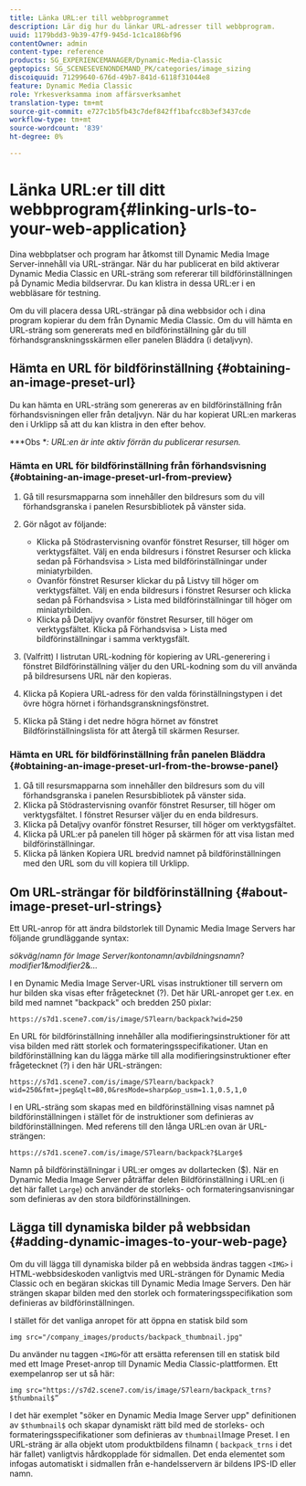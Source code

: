 ```yaml
---
title: Länka URL:er till webbprogrammet
description: Lär dig hur du länkar URL-adresser till webbprogram.
uuid: 1179bdd3-9b39-47f9-945d-1c1ca186bf96
contentOwner: admin
content-type: reference
products: SG_EXPERIENCEMANAGER/Dynamic-Media-Classic
geptopics: SG_SCENESEVENONDEMAND_PK/categories/image_sizing
discoiquuid: 71299640-676d-49b7-841d-6118f31044e8
feature: Dynamic Media Classic
role: Yrkesverksamma inom affärsverksamhet
translation-type: tm+mt
source-git-commit: e727c1b5fb43c7def842ff1bafcc8b3ef3437cde
workflow-type: tm+mt
source-wordcount: '839'
ht-degree: 0%

---
```



# Länka URL:er till ditt webbprogram{#linking-urls-to-your-web-application}

Dina webbplatser och program har åtkomst till Dynamic Media Image Server-innehåll via URL-strängar. När du har publicerat en bild aktiverar Dynamic Media Classic en URL-sträng som refererar till bildförinställningen på Dynamic Media bildservrar. Du kan klistra in dessa URL:er i en webbläsare för testning.

Om du vill placera dessa URL-strängar på dina webbsidor och i dina program kopierar du dem från Dynamic Media Classic. Om du vill hämta en URL-sträng som genererats med en bildförinställning går du till förhandsgranskningsskärmen eller panelen Bläddra (i detaljvyn).

## Hämta en URL för bildförinställning {#obtaining-an-image-preset-url}

Du kan hämta en URL-sträng som genereras av en bildförinställning från förhandsvisningen eller från detaljvyn. När du har kopierat URL:en markeras den i Urklipp så att du kan klistra in den efter behov.

***Obs **: URL:en är inte aktiv förrän du publicerar resursen.*

### Hämta en URL för bildförinställning från förhandsvisning {#obtaining-an-image-preset-url-from-preview}

1. Gå till resursmapparna som innehåller den bildresurs som du vill förhandsgranska i panelen Resursbibliotek på vänster sida.
1. Gör något av följande:

   * Klicka på Stödrastervisning ovanför fönstret Resurser, till höger om verktygsfältet. Välj en enda bildresurs i fönstret Resurser och klicka sedan på Förhandsvisa > Lista med bildförinställningar under miniatyrbilden.
   * Ovanför fönstret Resurser klickar du på Listvy till höger om verktygsfältet. Välj en enda bildresurs i fönstret Resurser och klicka sedan på Förhandsvisa > Lista med bildförinställningar till höger om miniatyrbilden.
   * Klicka på Detaljvy ovanför fönstret Resurser, till höger om verktygsfältet. Klicka på Förhandsvisa > Lista med bildförinställningar i samma verktygsfält.

1. (Valfritt) I listrutan URL-kodning för kopiering av URL-generering i fönstret Bildförinställning väljer du den URL-kodning som du vill använda på bildresursens URL när den kopieras.
1. Klicka på Kopiera URL-adress för den valda förinställningstypen i det övre högra hörnet i förhandsgranskningsfönstret.
1. Klicka på Stäng i det nedre högra hörnet av fönstret Bildförinställningslista för att återgå till skärmen Resurser.

### Hämta en URL för bildförinställning från panelen Bläddra {#obtaining-an-image-preset-url-from-the-browse-panel}

1. Gå till resursmapparna som innehåller den bildresurs som du vill förhandsgranska i panelen Resursbibliotek på vänster sida.
1. Klicka på Stödrastervisning ovanför fönstret Resurser, till höger om verktygsfältet. I fönstret Resurser väljer du en enda bildresurs.
1. Klicka på Detaljvy ovanför fönstret Resurser, till höger om verktygsfältet.
1. Klicka på URL:er på panelen till höger på skärmen för att visa listan med bildförinställningar.
1. Klicka på länken Kopiera URL bredvid namnet på bildförinställningen med den URL som du vill kopiera till Urklipp.

## Om URL-strängar för bildförinställning {#about-image-preset-url-strings}

Ett URL-anrop för att ändra bildstorlek till Dynamic Media Image Servers har följande grundläggande syntax:

*sökväg*/*namn för Image Server*/*kontonamn*/*avbildningsnamn*?*modifier1*&amp;*modifier2*&amp;...

I en Dynamic Media Image Server-URL visas instruktioner till servern om hur bilden ska visas efter frågetecknet (?). Det här URL-anropet ger t.ex. en bild med namnet &quot;backpack&quot; och bredden 250 pixlar:

```as3
https://s7d1.scene7.com/is/image/S7learn/backpack?wid=250
```

En URL för bildförinställning innehåller alla modifieringsinstruktioner för att visa bilden med rätt storlek och formateringsspecifikationer. Utan en bildförinställning kan du lägga märke till alla modifieringsinstruktioner efter frågetecknet (?) i den här URL-strängen:

```as3
https://s7d1.scene7.com/is/image/S7learn/backpack?wid=250&fmt=jpeg&qlt=80,0&resMode=sharp&op_usm=1.1,0.5,1,0
```

I en URL-sträng som skapas med en bildförinställning visas namnet på bildförinställningen i stället för de instruktioner som definieras av bildförinställningen. Med referens till den långa URL:en ovan är URL-strängen:

```as3
https://s7d1.scene7.com/is/image/S7learn/backpack?$Large$
```

Namn på bildförinställningar i URL:er omges av dollartecken ($). När en Dynamic Media Image Server påträffar delen Bildförinställning i URL:en (i det här fallet `Large`) och använder de storleks- och formateringsanvisningar som definieras av den stora bildförinställningen.

## Lägga till dynamiska bilder på webbsidan {#adding-dynamic-images-to-your-web-page}

Om du vill lägga till dynamiska bilder på en webbsida ändras taggen `<IMG>` i HTML-webbsideskoden vanligtvis med URL-strängen för Dynamic Media Classic och en begäran skickas till Dynamic Media Image Servers. Den här strängen skapar bilden med den storlek och formateringsspecifikation som definieras av bildförinställningen.

I stället för det vanliga anropet för att öppna en statisk bild som

```as3
img src="/company_images/products/backpack_thumbnail.jpg"
```

Du använder nu taggen `<IMG>`för att ersätta referensen till en statisk bild med ett Image Preset-anrop till Dynamic Media Classic-plattformen. Ett exempelanrop ser ut så här:

```as3
img src="https://s7d2.scene7.com/is/image/S7learn/backpack_trns?$thumbnail$”
```

I det här exemplet &quot;söker en Dynamic Media Image Server upp&quot; definitionen av `$thumbnail$` och skapar dynamiskt rätt bild med de storleks- och formateringsspecifikationer som definieras av `thumbnail`Image Preset. I en URL-sträng är alla objekt utom produktbildens filnamn ( `backpack_trns` i det här fallet) vanligtvis hårdkopplade för sidmallen. Det enda elementet som infogas automatiskt i sidmallen från e-handelsservern är bildens IPS-ID eller namn.
